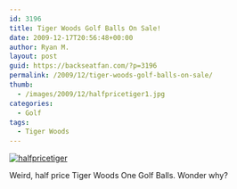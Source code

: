 ```yaml
---
id: 3196
title: Tiger Woods Golf Balls On Sale!
date: 2009-12-17T20:56:48+00:00
author: Ryan M.
layout: post
guid: https://backseatfan.com/?p=3196
permalink: /2009/12/tiger-woods-golf-balls-on-sale/
thumb:
  - /images/2009/12/halfpricetiger1.jpg
categories:
  - Golf
tags:
  - Tiger Woods
---
```


<div class="entry">
  <p>
    <a href="/images/2009/12/halfpricetiger1.jpg"><img class="alignnone size-large wp-image-3200" title="halfpricetiger" src="/images/2009/12/halfpricetiger1-1024x768.jpg" alt="halfpricetiger" width="614" height="461" srcset="/images/2009/12/halfpricetiger1-1024x768.jpg 1024w, /images/2009/12/halfpricetiger1-300x225.jpg 300w, /images/2009/12/halfpricetiger1.jpg 1600w" sizes="(max-width: 614px) 100vw, 614px" /></a>
  </p>

  <p>
    Weird, half price Tiger Woods One Golf Balls. Wonder why?
  </p>
</div>
